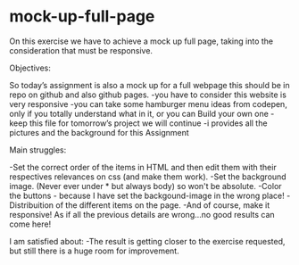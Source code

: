 # mock-up-full-page
On this exercise we have to achieve a mock up full page, taking into the consideration that must be responsive. 

Objectives: 

So today’s assignment is also  a mock up for a full webpage this should be in repo on github and also github pages.
-you have to consider this website is very responsive 
-you can  take some hamburger menu ideas from codepen, only if you totally understand what in it, or you can Build  your own one
-keep this file for tomorrow’s project we will continue
-i provides all the pictures and the background for this Assignment

Main struggles:

-Set the correct order of the items in HTML and then edit them with their respectives relevances on css (and make them work).
-Set the background image. (Never ever under * but always body) so won't be absolute. 
-Color the buttons - because I have set the backgound-image in the wrong place!
-Distribuition of the different items on the page.
-And of course, make it responsive! As if all the previous details are wrong...no good results can come here! 

I am satisfied about:
-The result is getting closer to the exercise requested, but still there is a huge room for improvement. 
